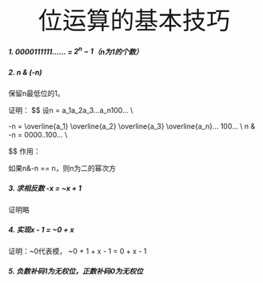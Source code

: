 <div align =center><font size=10>位运算的基本技巧</font></div>

##### 1.	0000111111…… = $2^n -1$（n为1的个数）



##### 2.	n & (-n) 

保留n最低位的1。

证明：
$$
设n = a_1a_2a_3...a_n100... \\

 -n = \overline{a_1} \overline{a_2} \overline{a_3} \overline{a_n}... 100... \\
 n \& -n = 0000..100...			\\
 
$$
作用：

如果n&-n == n，则n为二的幂次方

##### 3. 求相反数 -x = ~x + 1

证明略

##### 4. 实现x - 1 = ~0 + x

证明：~0代表模， ~0 + 1 + x - 1 = 0 + x - 1

##### 5. 负数补码1为无权位，正数补码0为无权位

